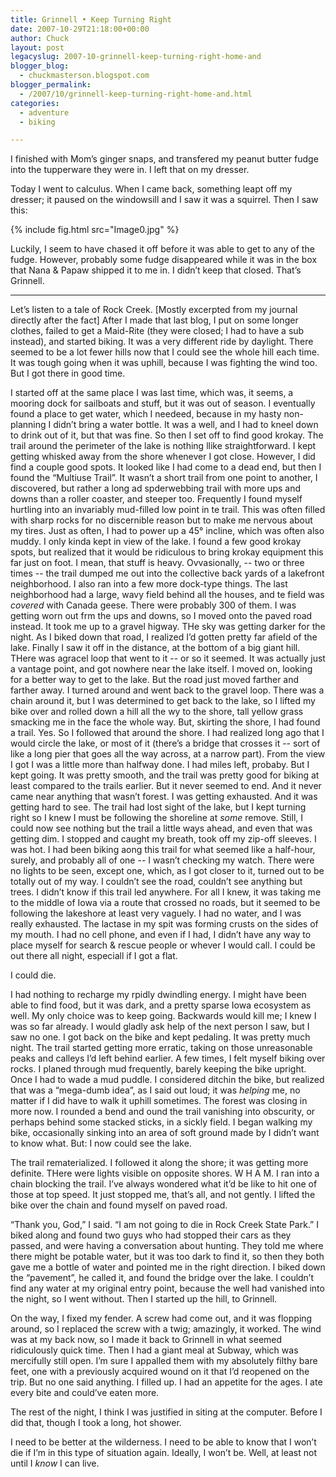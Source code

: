 ```yaml
---
title: Grinnell • Keep Turning Right
date: 2007-10-29T21:18:00+00:00
author: Chuck
layout: post
legacyslug: 2007-10-grinnell-keep-turning-right-home-and
blogger_blog:
  - chuckmasterson.blogspot.com
blogger_permalink:
  - /2007/10/grinnell-keep-turning-right-home-and.html
categories:
  - adventure
  - biking

---
```


I finished with Mom’s ginger snaps, and transfered my peanut butter fudge
into the tupperware they were in. I left that on my dresser.  

Today I went to calculus. When I came back, something leapt off my dresser; it
paused on the windowsill and I saw it was a squirrel. Then I saw this:

{% include fig.html src="Image0.jpg" %}

Luckily, I seem to have chased it off before it was able to get to any of the
fudge. However, probably some fudge disappeared while it was in the box that
Nana & Papaw shipped it to me in. I didn’t keep that closed. That’s
Grinnell.

* * *

Let’s listen to a tale of Rock Creek. [Mostly excerpted from my journal
directly after the fact]  After I made that last blog, I put on some longer
clothes, failed to get a Maid-Rite (they were closed; I had to have a sub
instead), and started biking. It was a very different ride by daylight. There
seemed to be a lot fewer hills now that I could see the whole hill each time.
It was tough going when it was uphill, because I was fighting the wind too. But
I got there in good time.

I started off at the same place I was last time, which was, it seems, a mooring
dock for sailboats and stuff, but it was out of season. I eventually found a
place to get water, which I needeed, because in my hasty non-planning I
didn’t bring a water bottle. It was a well, and I had to kneel down to
drink out of it, but that was fine. So then I set off to find good krokay. The
trail around the perimeter of the lake is nothing llike straightforward. I kept
getting whisked away from the shore whenever I got close. However, I did find a
couple good spots. It looked like I had come to a dead end, but then I found
the “Multiuse Trail”. It wasn’t a short trail from one point
to another, I discovered, but rather a long ad spderwebbing trail with more ups
and downs than a roller coaster, and steeper too. Frequently I found myself
hurtling into an invariably mud-filled low point in te trail. This was often
filled with sharp rocks for no discernible reason but to make me nervous about
my tires. Just as often, I had to power up a 45° incline, which was often also
muddy. I only kinda kept in view of the lake. I found a few good krokay spots,
but realized that it would be ridiculous to bring krokay equipment this far
just on foot. I mean, that stuff is heavy. Ovvasionally, -- two or three
times -- the trail dumped me out into the collective back yards of a
lakefront neighborhood. I also ran into a few more dock-type things. The last
neighborhood had a large, wavy field behind all the houses, and te field was
_covered_ with Canada geese. There were probably 300 of them. I was getting
worn out frm the ups and downs, so I moved onto the paved road instead. It took
me up to a gravel higway. THe sky was getting darker for the night. As I biked
down that road, I realized I’d gotten pretty far afield of the lake.
Finally I saw it off in the distance, at the bottom of a big giant hill. THere
was agracel loop that went to it -- or so it seemed. It was actually just
a vantage point, and got nowhere near the lake itself. I moved on, looking for
a better way to get to the lake. But the road just moved farther and farther
away. I turned around and went back to the gravel loop. There was a chain
around it, but I was determined to get back to the lake, so I lifted my bike
over and rolled down a hill all the wy to the shore, tall yellow grass smacking
me in the face the whole way. But, skirting the shore, I had found a trail.
Yes. So I followed that around the shore. I had realized long ago that I would
circle the lake, or most of it (there’s a bridge that crosses it --
sort of like a long pier that goes all the way across, at a narrow part). From
the view I got I was a little more than halfway done. I had miles left,
probaby. But I kept going. It was pretty smooth, and the trail was pretty good
for biking at least compared to the trails earlier. But it never seemed to end.
And it never came near anything that wasn’t forest. I was getting
exhausted. And it was getting hard to see. The trail had lost sight of the
lake, but I kept turning right so I knew I must be following the shoreline at
_some_ remove. Still, I could now see nothing but the trail a little ways
ahead, and even that was getting dim. I stopped and caught my breath, took off
my zip-off sleeves. I was hot. I had been biking aong this trail for what
seemed like a half-hour, surely, and probably all of one -- I wasn’t
checking my watch. There were no lights to be seen, except one, which, as I got
closer to it, turned out to be totally out of my way. I couldn’t see the
road, couldn’t see anything but trees. I didn’t know if this trail
led anywhere. For all I knew, it was taking me to the middle of Iowa via a
route that crossed no roads, but it seemed to be following the lakeshore at
least very vaguely. I had no water, and I was really exhausted. The lactase in
my spit was forming crusts on the sides of my mouth. I had no cell phone, and
even if I had, I didn’t have any way to place myself for search & rescue
people or whever I would call. I could be out there all night, especiall if I
got a flat. 

I could die.

I had nothing to recharge my rpidly dwindling energy. I might have been able to
find food, but it was dark, and a pretty sparse Iowa ecosystem as well. My only
choice was to keep going. Backwards would kill me; I knew I was so far already.
I would gladly ask help of the next person I saw, but I saw no one. I got back
on the bike and kept pedaling. It was pretty much night. The trail started
getting more erratic, taking on those unreasonable peaks and calleys I’d
left behind earlier. A few times, I felt myself biking over rocks. I planed
through mud frequently, barely keeping the bike upright. Once I had to wade a
mud puddle. I considered ditchin the bike, but realized that was a
“mega-dumb idea”, as I said out loud; it was _helping_ me, no
matter if I did have to walk it uphill sometimes. The forest was closing in
more now. I rounded a bend and ound the trail vanishing into obscurity, or
perhaps behind some stacked sticks, in a sickly field. I began walking my bike,
occasionally sinking into an area of soft ground made by I didn’t want to
know what. But: I now could see the lake.

The trail rematerialized. I followed it along the shore; it was getting more
definite. THere were lights visible on opposite shores. W H A M. I ran into a
chain blocking the trail. I’ve always wondered what it’d be like to
hit one of those at top speed. It just stopped me, that’s all, and not
gently. I lifted the bike over the chain and found myself on paved road.

“Thank you, God,” I said. “I am not going to die in Rock
Creek State Park.” I biked along and found two guys who had stopped their
cars as they passed, and were having a conversation about hunting. They told me
where there might be potable water, but it was too dark to find it, so then
they both gave me a bottle of water and pointed me in the right direction. I
biked down the “pavement”, he called it, and found the bridge over
the lake. I couldn’t find any water at my original entry point, because
the well had vanished into the night, so I went without. Then I started up the
hill, to Grinnell.

On the way, I fixed my fender. A screw had come out, and it was flopping
around, so I replaced the screw with a twig; amazingly, it worked. The wind was
at my back now, so I made it back to Grinnell in what seemed ridiculously quick
time. Then I had a giant meal at Subway, which was mercifully still open.
I’m sure I appalled them with my absolutely filthy bare feet, one with a
previously acquired wound on it that I’d reopened on the trip. But no one
said anything. I filled up. I had an appetite for the ages. I ate every bite
and could’ve eaten more.

The rest of the night, I think I was justified in siting at the computer.
Before I did that, though I took a long, hot shower.

I need to be better at the wilderness. I need to be able to know that I
won’t die if I’m in this type of situation again. Ideally, I
won’t be. Well, at least not until I _know_ I can live.
